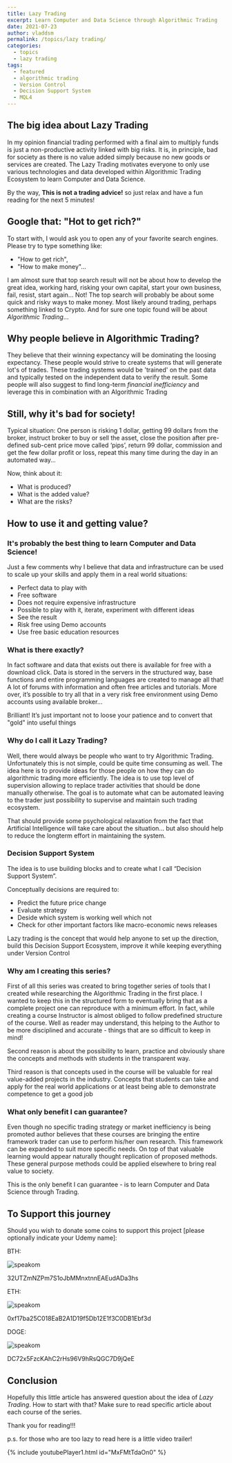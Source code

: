 ```yaml
---
title: Lazy Trading
excerpt: Learn Computer and Data Science through Algorithmic Trading
date: 2021-07-23
author: vladdsm
permalink: /topics/lazy trading/
categories:
  - topics
  - lazy trading
tags:
  - featured
  - algorithmic trading
  - Version Control
  - Decision Support System
  - MQL4
---
```


## The big idea about Lazy Trading

In my opinion financial trading performed with a final aim to multiply funds is just a non-productive activity linked with big risks.
It is, in principle, bad for society as there is no value added simply because no new goods or services are created. 
The Lazy Trading motivates everyone to only use various technologies and data developed within Algorithmic Trading Ecosystem to learn Computer and Data Science.

By the way, **This is not a trading advice!** so just relax and have a fun reading for the next 5 minutes!

## Google that: "Hot to get rich?"

To start with, I would ask you to open any of your favorite search engines. Please try to type something like: 

- "How to get rich",
- "How to make money"...

I am almost sure that top search result will not be about how to develop the great idea, working hard, risking your own capital, start your own business, fail, resist, start again... Not!
The top search will probably be about some quick and risky ways to make money. Most likely around trading, perhaps something linked to Crypto.
And for sure one topic found will be about *Algorithmic Trading*...

## Why people believe in Algorithmic Trading?

They believe that their winning expectancy will be dominating the loosing expectancy. These people would strive to create systems that will generate lot's of trades.
These trading systems would be 'trained' on the past data and typically tested on the independent data to verify the result.
Some people will also suggest to find long-term *financial inefficiency* and leverage this in combination with an Algorithmic Trading

## Still, why it's bad for society!

Typical situation: One person is risking 1 dollar, getting 99 dollars from the broker,
instruct broker to buy or sell the asset, close the position after pre-defined sub-cent price move called ‘pips’, return 99 dollar,
commission and get the few dollar profit or loss, repeat this many time during the day in an automated way… 

Now, think about it:

* What is produced?
* What is the added value?
* What are the risks?

## How to use it and getting value?

### It's probably the best thing to learn Computer and Data Science!

Just a few comments why I believe that data and infrastructure can be used to scale up your skills and apply them in a real world situations:

- Perfect data to play with
- Free software
- Does not require expensive infrastructure
- Possible to play with it, iterate, experiment with different ideas
- See the result
- Risk free using Demo accounts
- Use free basic education resources

### What is there exactly?

In fact software and data that exists out there is available for free with a download click. 
Data is stored in the servers in the structured way, base functions and entire programming languages are created to manage all that!
A lot of forums with information and often free articles and tutorials.
More over, it’s possible to try all that in a very risk free environment using Demo accounts using available broker… 

Brilliant! It’s just important not to loose your patience and to convert that "gold" into useful things

### Why do I call it Lazy Trading?

Well, there would always be people who want to try Algorithmic Trading. Unfortunately this is not simple, could be quite time consuming as well.
The idea here is to provide ideas for those people on how they can do algorithmic trading more efficiently.
The idea is to use top level of supervision allowing to replace trader activities that should be done manually otherwise.
The goal is to automate what can be automated leaving to the trader just possibility to supervise and maintain such trading ecosystem.

That should provide some psychological relaxation from the fact that Artificial Intelligence will take care about the situation... 
but also should help to reduce the longterm effort in maintaining the system.

### Decision Support System

The idea is to use building blocks and to create what I call “Decision Support System”. 

Conceptually decisions are required to:

- Predict the future price change
- Evaluate strategy
- Deside which system is working well which not
- Check for other important factors like macro-economic news releases

Lazy trading is the concept that would help anyone to set up the direction, build this Decision Support Ecosystem, improve it while keeping everything under Version Control

### Why am I creating this series?

First of all this series was created to bring together series of tools that I created while researching the Algorithmic Trading in the first place.
I wanted to keep this in the structured form to eventually bring that as a complete project one can reproduce with a minimum effort.
In fact, while creating a course Instructor is almost obliged to follow predefined structure of the course.
Well as reader may understand, this helping to the Author to be more disciplined and accurate - things that are so difficult to keep in mind!  

Second reason is about the possibility to learn, practice and obviously share the concepts and methods with students in the transparent way. 

Third reason is that concepts used in the course will be valuable for real value-added projects in the industry. 
Concepts that students can take and apply for the real world applications or at least being able to demonstrate competence to get a good job

### What only benefit I can guarantee?

Even though no specific trading strategy or market inefficiency is being promoted author believes that these courses are bringing the entire framework trader can use to perform his/her own research.
This framework can be expanded to suit more specific needs. On top of that valuable learning would appear naturally thought replication of proposed methods. 
These general purpose methods could be applied elsewhere to bring real value to society. 

This is the only benefit I can guarantee - is to learn Computer and Data Science through Trading.

## To Support this journey

Should you wish to donate some coins to support this project [please optionally indicate your Udemy name]:

BTH:

<img src ="https://raw.githubusercontent.com/vladdsm/myblog_attempt/master/images/BTC_CoinBase.png" alt="speakom"   />

32UTZmNZPm7S1oJbMMnxtnnEAEudADa3hs

ETH:

<img src ="https://raw.githubusercontent.com/vladdsm/myblog_attempt/master/images/ETH_CoinBase.png" alt="speakom"   />

0xf17ba25C018EaB2A1D19f5Db12E1f3C0DB1Ebf3d

DOGE:

<img src ="https://raw.githubusercontent.com/vladdsm/myblog_attempt/master/images/DOGE_CoinBase.png" alt="speakom"   />

DC72x5FzcKAhC2rHs96V9hRsQGC7D9jQeE


## Conclusion

Hopefully this little article has answered question about the idea of *Lazy Trading*. How to start with that? Make sure to read specific article about each course of the series.

Thank you for reading!!!

p.s. for those who are too lazy to read here is a little video trailer!

{% include youtubePlayer1.html id="MxFMtTdaOn0" %}